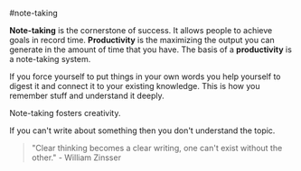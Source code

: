#note-taking

**Note-taking** is the cornerstone of success. It allows people to achieve goals in record time.
**Productivity** is the maximizing the output you can generate in the amount of time that you have.
The basis of a **productivity** is a note-taking system.

If you force yourself to put things in your own words you help yourself to digest it and connect it to your existing knowledge. This is how you remember stuff and understand it deeply.

Note-taking fosters creativity.

If you can't write about something then you don't understand the topic.

>"Clear thinking becomes a clear writing, one can't exist without the other." - William Zinsser